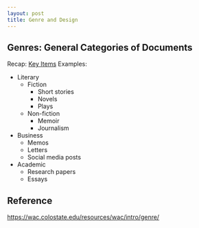 ```yaml
---
layout: post
title: Genre and Design
---
```


## Genres: General Categories of Documents
Recap: [Key Items](./W2D1/key_items.md)
Examples:
- Literary
    * Fiction
        * Short stories
        * Novels
        * Plays
    * Non-fiction
       * Memoir
       * Journalism
- Business
    * Memos
    * Letters
    * Social media posts
- Academic
    * Research papers
    * Essays


## Reference
https://wac.colostate.edu/resources/wac/intro/genre/
